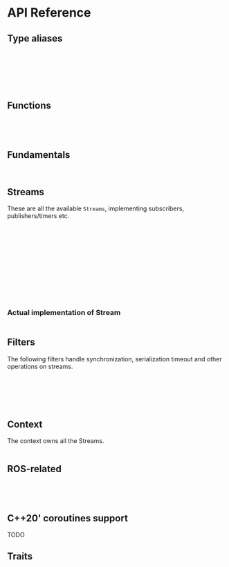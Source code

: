 # API Reference 

## Type aliases

```{doxygentypedef} icey::Node
```
```{doxygentypedef} icey::LifecycleNode
```

```{doxygentypedef} icey::Timer
```

```{doxygentypedef} icey::Parameter
```

```{doxygentypedef} icey::Clock
```
```{doxygentypedef} icey::Time
```
```{doxygentypedef} icey::Duration
```

## Functions 
```{doxygenfunction} icey::create_node
```
```{doxygenfunction} icey::spin
```
```{doxygenfunction} icey::spin_nodes
```
```{doxygenfunction} icey::declare_parameter_struct
```


## Fundamentals
```{doxygenstruct} icey::Nothing
```
```{doxygenstruct} icey::Result
```
## Streams 
These are all the available `Streams`, implementing subscribers, publishers/timers etc.


```{doxygenclass} icey::Stream
```

```{doxygenstruct} icey::ParameterStream
```

```{doxygenstruct} icey::SubscriptionStream
```
```{doxygenstruct} icey::TimerStream
```
```{doxygenstruct} icey::TimerImpl
```


```{doxygenstruct} icey::PublisherStream
```
```{doxygenstruct} icey::PublisherImpl
```

```{doxygenstruct} icey::ServiceStream
```

```{doxygenstruct} icey::ServiceClient
```
```{doxygenstruct} icey::ServiceClientImpl
```

```{doxygenstruct} icey::TransformSubscriptionStream
```
```{doxygenstruct} icey::TransformSubscriptionStreamImpl
```

```{doxygenstruct} icey::TransformPublisherStream
```

### Actual implementation of Stream 

```{doxygenclass} icey::impl::Stream
```

## Filters 

The following filters handle synchronization, serialization  timeout and other operations on streams. 

```{doxygenstruct} icey::SimpleFilterAdapter
```

```{doxygenclass} icey::SynchronizerStream
```

```{doxygenstruct} icey::SynchronizerStreamImpl
```

```{doxygenstruct} icey::TF2MessageFilter
```

```{doxygenstruct} icey::TF2MessageFilterImpl
```

```{doxygenstruct} icey::TimeoutFilter
```

## Context
The context owns all the Streams. 

```{doxygenclass} icey::Context
```

## ROS-related 

```{doxygenclass} icey::NodeBookkeeping
```

```{doxygenstruct} icey::NodeInterfaces
```

```{doxygenstruct} icey::TFListener
```

```{doxygenclass} icey::NodeWithIceyContext
```

## C++20' coroutines support 

TODO 

## Traits 
```{doxygentypedef} icey::obs_err
```
```{doxygentypedef} icey::obs_val
```
```{doxygentypedef} icey::obs_msg
```


